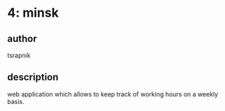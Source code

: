 # 4: minsk

## author
tsrapnik

## description

web application which allows to keep track of working hours on a weekly basis.